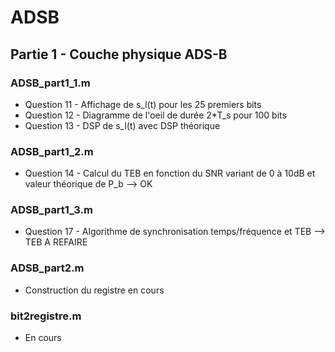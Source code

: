 ADSB
====

## Partie 1 - Couche physique ADS-B ##

### ADSB_part1_1.m ###

- Question 11 - Affichage de s_l(t) pour les 25 premiers bits
- Question 12 - Diagramme de l'oeil de durée 2*T_s pour 100 bits
- Question 13 - DSP de s_l(t) avec DSP théorique

### ADSB_part1_2.m ###

- Question 14 - Calcul du TEB en fonction du SNR variant de 0 à 10dB et valeur théorique de P_b --> OK

### ADSB_part1_3.m ###

- Question 17 - Algorithme de synchronisation temps/fréquence et TEB --> TEB A REFAIRE

### ADSB_part2.m ###

- Construction du registre en cours

### bit2registre.m ###

- En cours
